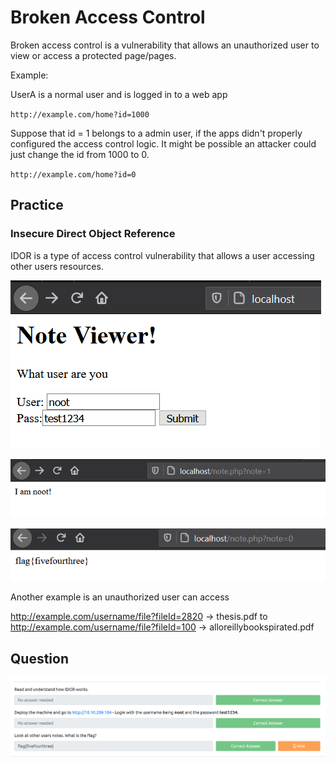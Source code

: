 # Broken Access Control

Broken access control is a vulnerability that allows an unauthorized user to view or access a protected page/pages.

Example:

UserA is a normal user and is logged in to a web app 

`http://example.com/home?id=1000`

Suppose that id = 1 belongs to a admin user, if the apps didn't properly configured the access control logic.
It might be possible an attacker could just change the id from 1000 to 0.

`http://example.com/home?id=0`
 
## Practice
 
### Insecure Direct Object Reference
 
IDOR is a type of access control vulnerability that allows a user accessing other users resources.

![7bdb3353c1aa13523b97cdba6cacf9be.png](./_resources/65e742fddca7418e8f5187d7cce25515.png)

![7bf2237f38d9053a0fdc66d0728eba90.png](./_resources/75e17579d1cc422c88809d243004bb15.png)

![353f279cde0a8fa04d4625723c6a24f2.png](./_resources/99122edbd4c347cbbbc6b0213dd25414.png)

Another example is an unauthorized user can access  

http://example.com/username/file?fileId=2820 -> thesis.pdf 
to
http://example.com/username/file?fileId=100 -> alloreillybookspirated.pdf

## Question

![cfddaab8b84e554a1ef385a1a5f62afd.png](./_resources/e6e645e6249a4c86b055afb512a38354.png)